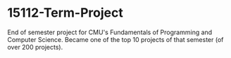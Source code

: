 # 15112-Term-Project
 End of semester project for CMU's Fundamentals of Programming and Computer Science. Became one of the top 10 projects of that semester (of over 200 projects).

